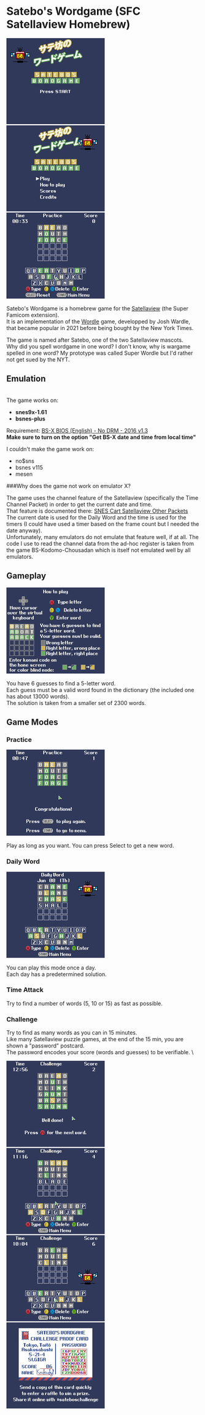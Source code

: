 # Satebo's Wordgame (SFC Satellaview Homebrew)

![00](screenshots/00.png) ![00](screenshots/01.png) ![00](screenshots/02.png)

Satebo's Wordgame is a homebrew game for the [Satellaview](https://en.wikipedia.org/wiki/Satellaview) (the Super Famicom extension). \
It is an implementation of the [Wordle](https://en.wikipedia.org/wiki/Wordle) game, developped by Josh Wardle, that became popular in 2021 before being bought by the New York Times.

The game is named after Satebo, one of the two Satellaview mascots. \
Why did you spell wordgame in one word? I don't know, why is wargame spelled in one word?
My prototype was called Super Wordle but I'd rather not get sued by the NYT.

## Emulation
\
The game works on:
- **snes9x-1.61**
- **bsnes-plus**

Requirement: [BS-X BIOS (English) - No DRM - 2016 v1.3](https://project.satellaview.org/downloads.htm) \
**Make sure to turn on the option "Get BS-X date and time from local time"**

I couldn't make the game work on:
- no$sns
- bsnes v115
- mesen

###Why does the game not work on emulator X?

The game uses the channel feature of the Satellaview (specifically the Time Channel Packet) in order to get the current date and time.\
That feature is documented there: [SNES Cart Satellaview Other Packets](https://problemkaputt.de/fullsnes.htm#snescartsatellaviewotherpackets) \
The current date is used for the Daily Word and the time is used for the timers (I could have used a timer based on the frame count but I needed the date anyway).\
Unfortunately, many emulators do not emulate that feature well, if at all. The code I use to read the channel data from the ad-hoc register is taken from the game BS-Kodomo-Chousadan which is itself not emulated well by all emulators.

## Gameplay

![00](screenshots/06.png)

You have 6 guesses to find a 5-letter word. \
Each guess must be a valid word found in the dictionary (the included one has about 13000 words). \
The solution is taken from a smaller set of 2300 words.

## Game Modes

### Practice

![00](screenshots/04.png)

Play as long as you want. You can press Select to get a new word.

### Daily Word

![00](screenshots/05.png)

You can play this mode once a day. \
Each day has a predetermined solution.

### Time Attack

Try to find a number of words (5, 10 or 15) as fast as possible.

### Challenge

Try to find as many words as you can in 15 minutes. \
Like many Satellaview puzzle games, at the end of the 15 min, you are shown a "password" postcard. \
The password encodes your score (words and guesses) to be verifiable. \


![00](screenshots/10.png) ![00](screenshots/11.png) \
![00](screenshots/12.png) ![00](screenshots/13.png)